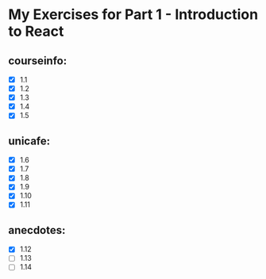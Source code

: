 # My Exercises for Part 1 - Introduction to React

## courseinfo:
- [x] 1.1
- [x] 1.2
- [x] 1.3
- [x] 1.4
- [x] 1.5

## unicafe:
- [x] 1.6
- [x] 1.7
- [x] 1.8
- [x] 1.9
- [x] 1.10
- [x] 1.11

## anecdotes:
- [x] 1.12
- [ ] 1.13
- [ ] 1.14